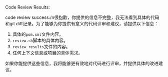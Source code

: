 Code Review Results:

code review success:/n很抱歉，你提供的信息不完整，我无法看到具体的代码和git diff记录。为了能够为你提供有意义的代码评审和建议，请提供以下信息：

1. 具体的`pom.xml`文件内容。
2. `review.sh`脚本的具体内容。
3. `review_results`文件的内容。
4. 任何上下文信息或项目的具体需求。

如果你能提供这些信息，我将能够更有效地对代码进行评审，并提供具体的改进建议。
